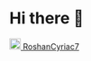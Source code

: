 # Hi there 👋

<!--
**RoshanCyriac/RoshanCyriac** is a ✨ _special_ ✨ repository because its `README.md` (this file) appears on your GitHub profile.
[![LinkedIn](https://img.shields.io/badge/LinkedIn-RoshanCyriac7-%230077B5?style=flat&logo=linkedin&logoColor=white)](https://www.linkedin.com/in/RoshanCyriac7)

Here are some ideas to get you started:

- 🔭 I’m currently working on ...
- 🌱 I’m currently learning ...
- 👯 I’m looking to collaborate on ...
- 🤔 I’m looking for help with ...
- 💬 Ask me about ...
- 📫 How to reach me: ...
- 😄 Pronouns: ...
- ⚡ Fun fact: ...
-->
<a href="https://www.linkedin.com/in/RoshanCyriac7" target="_blank">
    <img src="https://cdn.jsdelivr.net/npm/simple-icons@v5/icons/linkedin.svg" width="20" height="20" alt="LinkedIn">
    RoshanCyriac7
</a>
